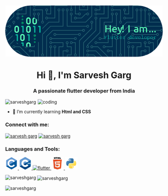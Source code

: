 ![Header](github-header-image.png)
<h1 align="center">Hi 👋, I'm Sarvesh Garg</h1>
<h3 align="center">A passionate flutter developer from India</h3>

<img align="right" alt="coding" width="400" src="https://user-images.githubusercontent.com/55389276/140866485-8fb1c876-9a8f-4d6a-98dc-08c4981eaf70.gif">

<p align="left"> <img src="https://komarev.com/ghpvc/?username=sarveshgarg&label=Profile%20views&color=0e75b6&style=flat" alt="sarveshgarg" /> </p>

- 🌱 I’m currently learning **Html and CSS**

<h3 align="left">Connect with me:</h3>
<p align="left">
<a href="https://www.linkedin.com/in/sarvesh-garg-183641226/" target="blank"><img align="center" src="https://raw.githubusercontent.com/rahuldkjain/github-profile-readme-generator/master/src/images/icons/Social/linked-in-alt.svg" alt="sarvesh garg" height="30" width="40" /></a>
<a href="https://www.youtube.com/channel/UC25Lka-EdM3JYVJXg-7aURg" target="blank"><img align="center" src="https://raw.githubusercontent.com/rahuldkjain/github-profile-readme-generator/master/src/images/icons/Social/youtube.svg" alt="sarvesh garg" height="30" width="40" /></a>
</p>

<h3 align="left">Languages and Tools:</h3>
<p align="left"> <a href="https://www.cprogramming.com/" target="_blank" rel="noreferrer"> <img src="https://raw.githubusercontent.com/devicons/devicon/master/icons/c/c-original.svg" alt="c" width="40" height="40"/> </a> <a href="https://www.w3schools.com/cpp/" target="_blank" rel="noreferrer"> <img src="https://raw.githubusercontent.com/devicons/devicon/master/icons/cplusplus/cplusplus-original.svg" alt="cplusplus" width="40" height="40"/> </a> <a href="https://flutter.dev" target="_blank" rel="noreferrer"> <img src="https://www.vectorlogo.zone/logos/flutterio/flutterio-icon.svg" alt="flutter" width="40" height="40"/> </a> <a href="https://www.w3.org/html/" target="_blank" rel="noreferrer"> <img src="https://raw.githubusercontent.com/devicons/devicon/master/icons/html5/html5-original-wordmark.svg" alt="html5" width="40" height="40"/> </a> <a href="https://www.python.org" target="_blank" rel="noreferrer"> <img src="https://raw.githubusercontent.com/devicons/devicon/master/icons/python/python-original.svg" alt="python" width="40" height="40"/> </a> </p>

<p><img align="left" src="https://github-readme-stats.vercel.app/api/top-langs?username=sarveshgarg&show_icons=true&locale=en&layout=compact" alt="sarveshgarg" /></p>

<p>&nbsp;<img align="center" src="https://github-readme-stats.vercel.app/api?username=sarveshgarg&show_icons=true&locale=en" alt="sarveshgarg" /></p>

<p><img align="center" src="https://github-readme-streak-stats.herokuapp.com/?user=sarveshgarg&" alt="sarveshgarg" /></p>
